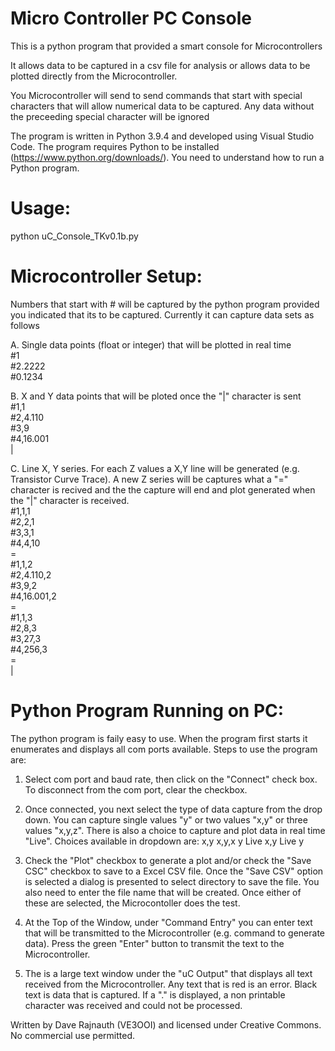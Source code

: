 # Micro Controller PC Console
This is a python program that provided a smart console for Microcontrollers

It allows data to be captured in a csv file for analysis or allows data to be plotted directly from the Microcontroller.  

You Microcontroller will send to send commands that start with special characters that will allow numerical data to be captured.
Any data without the preceeding special character will be ignored

The program is written in Python 3.9.4 and developed using Visual Studio Code. The program requires Python to be installed (https://www.python.org/downloads/).  You need to understand how to run a Python program.


Usage: 
======
python uC_Console_TKv0.1b.py

Microcontroller Setup:
======================
Numbers that start with # will be captured by the python program provided you indicated that its to be captured.  Currently it can capture data sets as follows

A. Single data points (float or integer) that will be plotted in real time <br />
\#1<br />
\#2.2222<br />
\#0.1234<br />

B. X and Y data points that will be ploted once the "|" character is sent<br />
\#1,1<br />
\#2,4.110<br />
\#3,9<br />
\#4,16.001<br />
\|<br />

C. Line X, Y series.  For each Z values a X,Y line will be generated (e.g. Transistor Curve Trace).  A new Z series will be captures what a "=" character is recived and the the capture will end and plot generated when the "|" character is received.<br />
\#1,1,1<br />
\#2,2,1<br />
\#3,3,1<br />
\#4,4,10<br />
\=<br />
\#1,1,2<br />
\#2,4.110,2<br />
\#3,9,2<br />
\#4,16.001,2<br />
\=<br />
\#1,1,3<br />
\#2,8,3<br />
\#3,27,3<br />
\#4,256,3<br />
\=<br />
\|<br />

Python Program Running on PC:
=============================
The python program is faily easy to use.  When the program first starts it enumerates and displays all com ports available.
Steps to use the program are:
1. Select com port and baud rate, then click on the "Connect" check box.  To disconnect from the com port, clear the checkbox. 

2. Once connected, you next select the type of data capture from the drop down. You can capture single values "y" or two values "x,y" or three values "x,y,z".  There is also a choice to capture and plot data in real time "Live".  Choices available in dropdown are:
x,y
x,y,x
y
Live x,y
Live y

3. Check the "Plot" checkbox to generate a plot and/or check the "Save CSC" checkbox to save to a Excel CSV file.  Once the "Save CSV" option is selected a dialog is presented to select directory to save the file. You also need to enter the file name that will be created.  Once either of these are selected, the Microcontoller does the test.

4. At the Top of the Window, under "Command Entry" you can enter text that will be transmitted to the Microcontroller (e.g. command to generate data). Press the green "Enter" button to transmit the text to the Microcontroller. 

5. The is a large text window under the "uC Output" that displays all text received from the Microcontroller.  Any text that is red is an error.  Black text is data that is captured.  If a "." is displayed, a non printable character was received and could not be processed.

Written by Dave Rajnauth (VE3OOI) and licensed under Creative Commons. No commercial use permitted.
